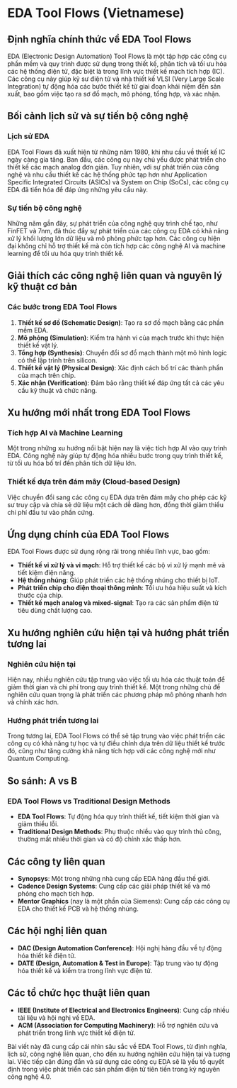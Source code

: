 # EDA Tool Flows (Vietnamese)

## Định nghĩa chính thức về EDA Tool Flows

EDA (Electronic Design Automation) Tool Flows là một tập hợp các công cụ phần mềm và quy trình được sử dụng trong thiết kế, phân tích và tối ưu hóa các hệ thống điện tử, đặc biệt là trong lĩnh vực thiết kế mạch tích hợp (IC). Các công cụ này giúp kỹ sư điện tử và nhà thiết kế VLSI (Very Large Scale Integration) tự động hóa các bước thiết kế từ giai đoạn khái niệm đến sản xuất, bao gồm việc tạo ra sơ đồ mạch, mô phỏng, tổng hợp, và xác nhận.

## Bối cảnh lịch sử và sự tiến bộ công nghệ

### Lịch sử EDA

EDA Tool Flows đã xuất hiện từ những năm 1980, khi nhu cầu về thiết kế IC ngày càng gia tăng. Ban đầu, các công cụ này chủ yếu được phát triển cho thiết kế các mạch analog đơn giản. Tuy nhiên, với sự phát triển của công nghệ và nhu cầu thiết kế các hệ thống phức tạp hơn như Application Specific Integrated Circuits (ASICs) và System on Chip (SoCs), các công cụ EDA đã tiến hóa để đáp ứng những yêu cầu này. 

### Sự tiến bộ công nghệ

Những năm gần đây, sự phát triển của công nghệ quy trình chế tạo, như FinFET và 7nm, đã thúc đẩy sự phát triển của các công cụ EDA có khả năng xử lý khối lượng lớn dữ liệu và mô phỏng phức tạp hơn. Các công cụ hiện đại không chỉ hỗ trợ thiết kế mà còn tích hợp các công nghệ AI và machine learning để tối ưu hóa quy trình thiết kế.

## Giải thích các công nghệ liên quan và nguyên lý kỹ thuật cơ bản

### Các bước trong EDA Tool Flows

1. **Thiết kế sơ đồ (Schematic Design)**: Tạo ra sơ đồ mạch bằng các phần mềm EDA.
2. **Mô phỏng (Simulation)**: Kiểm tra hành vi của mạch trước khi thực hiện thiết kế vật lý.
3. **Tổng hợp (Synthesis)**: Chuyển đổi sơ đồ mạch thành một mô hình logic có thể lập trình trên silicon.
4. **Thiết kế vật lý (Physical Design)**: Xác định cách bố trí các thành phần của mạch trên chip.
5. **Xác nhận (Verification)**: Đảm bảo rằng thiết kế đáp ứng tất cả các yêu cầu kỹ thuật và chức năng.

## Xu hướng mới nhất trong EDA Tool Flows

### Tích hợp AI và Machine Learning

Một trong những xu hướng nổi bật hiện nay là việc tích hợp AI vào quy trình EDA. Công nghệ này giúp tự động hóa nhiều bước trong quy trình thiết kế, từ tối ưu hóa bố trí đến phân tích dữ liệu lớn.

### Thiết kế dựa trên đám mây (Cloud-based Design)

Việc chuyển đổi sang các công cụ EDA dựa trên đám mây cho phép các kỹ sư truy cập và chia sẻ dữ liệu một cách dễ dàng hơn, đồng thời giảm thiểu chi phí đầu tư vào phần cứng.

## Ứng dụng chính của EDA Tool Flows

EDA Tool Flows được sử dụng rộng rãi trong nhiều lĩnh vực, bao gồm:

- **Thiết kế vi xử lý và vi mạch**: Hỗ trợ thiết kế các bộ vi xử lý mạnh mẽ và tiết kiệm điện năng.
- **Hệ thống nhúng**: Giúp phát triển các hệ thống nhúng cho thiết bị IoT.
- **Phát triển chip cho điện thoại thông minh**: Tối ưu hóa hiệu suất và kích thước của chip.
- **Thiết kế mạch analog và mixed-signal**: Tạo ra các sản phẩm điện tử tiêu dùng chất lượng cao.

## Xu hướng nghiên cứu hiện tại và hướng phát triển tương lai

### Nghiên cứu hiện tại

Hiện nay, nhiều nghiên cứu tập trung vào việc tối ưu hóa các thuật toán để giảm thời gian và chi phí trong quy trình thiết kế. Một trong những chủ đề nghiên cứu quan trọng là phát triển các phương pháp mô phỏng nhanh hơn và chính xác hơn.

### Hướng phát triển tương lai

Trong tương lai, EDA Tool Flows có thể sẽ tập trung vào việc phát triển các công cụ có khả năng tự học và tự điều chỉnh dựa trên dữ liệu thiết kế trước đó, cũng như tăng cường khả năng tích hợp với các công nghệ mới như Quantum Computing.

## So sánh: A vs B

### EDA Tool Flows vs Traditional Design Methods

- **EDA Tool Flows**: Tự động hóa quy trình thiết kế, tiết kiệm thời gian và giảm thiểu lỗi.
- **Traditional Design Methods**: Phụ thuộc nhiều vào quy trình thủ công, thường mất nhiều thời gian và có độ chính xác thấp hơn.

## Các công ty liên quan

- **Synopsys**: Một trong những nhà cung cấp EDA hàng đầu thế giới.
- **Cadence Design Systems**: Cung cấp các giải pháp thiết kế và mô phỏng cho mạch tích hợp.
- **Mentor Graphics** (nay là một phần của Siemens): Cung cấp các công cụ EDA cho thiết kế PCB và hệ thống nhúng.

## Các hội nghị liên quan

- **DAC (Design Automation Conference)**: Hội nghị hàng đầu về tự động hóa thiết kế điện tử.
- **DATE (Design, Automation & Test in Europe)**: Tập trung vào tự động hóa thiết kế và kiểm tra trong lĩnh vực điện tử.

## Các tổ chức học thuật liên quan

- **IEEE (Institute of Electrical and Electronics Engineers)**: Cung cấp nhiều tài liệu và hội nghị về EDA.
- **ACM (Association for Computing Machinery)**: Hỗ trợ nghiên cứu và phát triển trong lĩnh vực thiết kế điện tử.

Bài viết này đã cung cấp cái nhìn sâu sắc về EDA Tool Flows, từ định nghĩa, lịch sử, công nghệ liên quan, cho đến xu hướng nghiên cứu hiện tại và tương lai. Việc tiếp cận đúng đắn và sử dụng các công cụ EDA sẽ là yếu tố quyết định trong việc phát triển các sản phẩm điện tử tiên tiến trong kỷ nguyên công nghệ 4.0.
